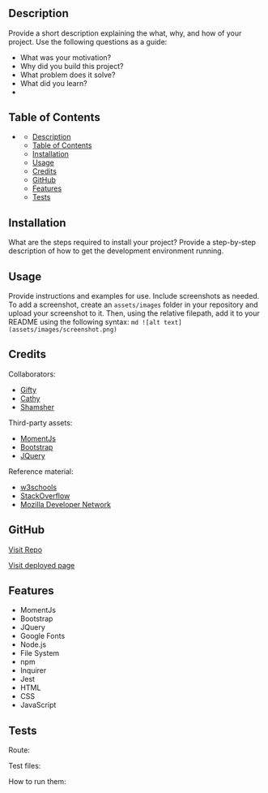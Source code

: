 # <In-Or-Out>

## Description

Provide a short description explaining the what, why, and how of your project. Use the following questions as a guide:
- What was your motivation?
- Why did you build this project? 
- What problem does it solve?
- What did you learn?
- 
## Table of Contents

- [<In-Or-Out>](#in-or-out)
  - [Description](#description)
  - [Table of Contents](#table-of-contents)
  - [Installation](#installation)
  - [Usage](#usage)
  - [Credits](#credits)
  - [GitHub](#github)
  - [Features](#features)
  - [Tests](#tests)

## Installation

What are the steps required to install your project? Provide a step-by-step description of how to get the development environment running.

## Usage

Provide instructions and examples for use. Include screenshots as needed.
To add a screenshot, create an `assets/images` folder in your repository and upload your screenshot to it. Then, using the relative filepath, add it to your README using the following syntax:
    ```md
    ![alt text](assets/images/screenshot.png)
    ```

## Credits

Collaborators:
- [Gifty]()
- [Cathy]()
- [Shamsher]()

Third-party assets:
- [MomentJs](https://momentjs.com/docs/)
- [Bootstrap](https://getbootstrap.com/)
- [JQuery](https://jquery.com/)

Reference material:
- [w3schools](https://www.w3schools.com/)
- [StackOverflow](https://stackoverflow.com/)
- [Mozilla Developer Network](https://developer.mozilla.org/en-US/)

## GitHub

[Visit Repo]()

[Visit deployed page]()


## Features

- MomentJs
- Bootstrap
- JQuery
- Google Fonts
- Node.js
- File System
- npm
- Inquirer
- Jest
- HTML
- CSS
- JavaScript

## Tests

Route: 

Test files: 

How to run them: 